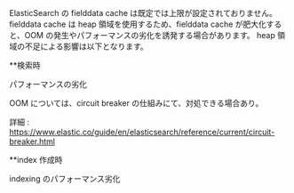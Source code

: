 ElasticSearch の fielddata cache は既定では上限が設定されておりません。
fielddata cache は heap 領域を使用するため、fielddata cache が肥大化すると、OOM の発生やパフォーマンスの劣化を誘発する場合があります。
heap 領域の不足による影響は以下となります。


**検索時

パフォーマンスの劣化

OOM については、circuit breaker の仕組みにて、対処できる場合あり。


詳細 : https://www.elastic.co/guide/en/elasticsearch/reference/current/circuit-breaker.html

**index 作成時

indexing のパフォーマンス劣化

